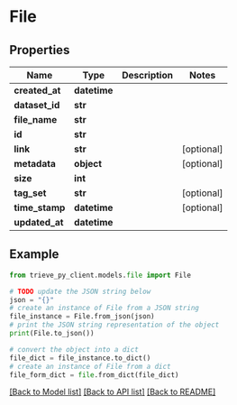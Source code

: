 # File


## Properties

Name | Type | Description | Notes
------------ | ------------- | ------------- | -------------
**created_at** | **datetime** |  | 
**dataset_id** | **str** |  | 
**file_name** | **str** |  | 
**id** | **str** |  | 
**link** | **str** |  | [optional] 
**metadata** | **object** |  | [optional] 
**size** | **int** |  | 
**tag_set** | **str** |  | [optional] 
**time_stamp** | **datetime** |  | [optional] 
**updated_at** | **datetime** |  | 

## Example

```python
from trieve_py_client.models.file import File

# TODO update the JSON string below
json = "{}"
# create an instance of File from a JSON string
file_instance = File.from_json(json)
# print the JSON string representation of the object
print(File.to_json())

# convert the object into a dict
file_dict = file_instance.to_dict()
# create an instance of File from a dict
file_form_dict = file.from_dict(file_dict)
```
[[Back to Model list]](../README.md#documentation-for-models) [[Back to API list]](../README.md#documentation-for-api-endpoints) [[Back to README]](../README.md)


